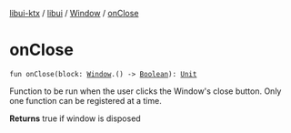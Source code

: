 [libui-ktx](../../index.md) / [libui](../index.md) / [Window](index.md) / [onClose](./on-close.md)

# onClose

`fun onClose(block: `[`Window`](index.md)`.() -> `[`Boolean`](https://kotlinlang.org/api/latest/jvm/stdlib/kotlin/-boolean/index.html)`): `[`Unit`](https://kotlinlang.org/api/latest/jvm/stdlib/kotlin/-unit/index.html)

Function to be run when the user clicks the Window's close button.
Only one function can be registered at a time.

**Returns**
true if window is disposed

